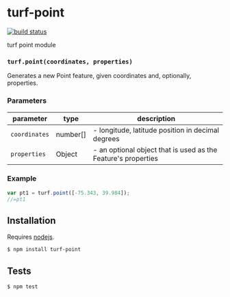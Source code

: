 # turf-point

[![build status](https://secure.travis-ci.org/Turfjs/turf-point.png)](http://travis-ci.org/Turfjs/turf-point)

turf point module


### `turf.point(coordinates, properties)`

Generates a new Point feature, given coordinates
and, optionally, properties.


### Parameters

| parameter     | type     | description                                                   |
| ------------- | -------- | ------------------------------------------------------------- |
| `coordinates` | number[] | - longitude, latitude position in decimal degrees             |
| `properties`  | Object   | - an optional object that is used as the Feature's properties |

### Example

```js
var pt1 = turf.point([-75.343, 39.984]);
//=pt1
```

## Installation

Requires [nodejs](http://nodejs.org/).

```sh
$ npm install turf-point
```

## Tests

```sh
$ npm test
```

